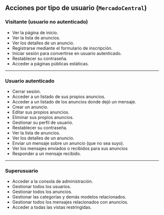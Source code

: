 ## Acciones por tipo de usuario (`MercadoCentral`)

### Visitante (usuario no autenticado)
- Ver la página de inicio.
- Ver la lista de anuncios.
- Ver los detalles de un anuncio.
- Registrarse mediante el formulario de inscripción.
- Iniciar sesión para convertirse en usuario autenticado.
- Restablecer su contraseña.
- Acceder a páginas públicas estáticas.
---
### Usuario autenticado
- Cerrar sesión.
- Acceder a un listado de sus propios anuncios.
- Acceder a un listado de los anuncios donde dejó un mensaje.
- Crear un anuncio.
- Editar sus propios anuncios.
- Eliminar sus propios anuncios.
- Gestionar su perfil de usuario.
- Restablecer su contraseña.
- Ver la lista de anuncios.
- Ver los detalles de un anuncio.
- Enviar un mensaje sobre un anuncio (que no sea suyo).
- Ver los mensajes enviados o recibidos para sus anuncios
- Responder a un mensaje recibido.
---
### Superusuario
- Acceder a la consola de administración.
- Gestionar todos los usuarios.
- Gestionar todos los anuncios.
- Gestionar las categorías y demás modelos relacionados.
- Gestionar todos los mensajes relacionados con anuncios.
- Acceder a todas las vistas restringidas.
